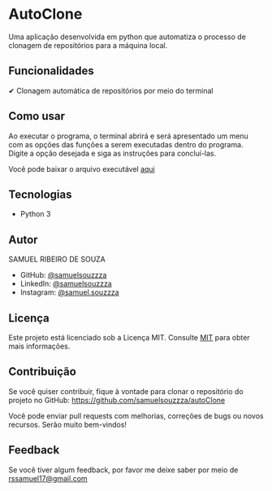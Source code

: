 # AutoClone


Uma aplicação desenvolvida em python que automatiza o processo de clonagem de repositórios para a máquina local.

## Funcionalidades

✔ Clonagem automática de repositórios por meio do terminal


## Como usar

Ao executar o programa, o terminal abrirá e será apresentado um menu com as opções das funções a serem executadas dentro do programa. Digite a opção desejada e siga as instruções para concluí-las.

Você pode baixar o arquivo executável [aqui](exe/autoclone.exe)


## Tecnologias

- Python 3
## Autor

SAMUEL RIBEIRO DE SOUZA

- GitHub: [@samuelsouzzza](https://www.github.com/samuelsouzzza/)
- LinkedIn: [@samuelsouzzza](https://www.linkedin.com/in/samuelsouzzza/)
- Instagram: [@samuel.souzzza](https://www.instagram.com/samuel.souzzza/)
## Licença

Este projeto está licenciado sob a Licença MIT. Consulte [MIT](https://choosealicense.com/licenses/mit/) para obter mais informações.
## Contribuição

Se você quiser contribuir, fique à vontade para clonar o repositório do projeto no GitHub: https://github.com/samuelsouzzza/autoClone

Você pode enviar pull requests com melhorias, correções de bugs ou novos recursos. Serão muito bem-vindos!
## Feedback

Se você tiver algum feedback, por favor me deixe saber por meio de rssamuel17@gmail.com
